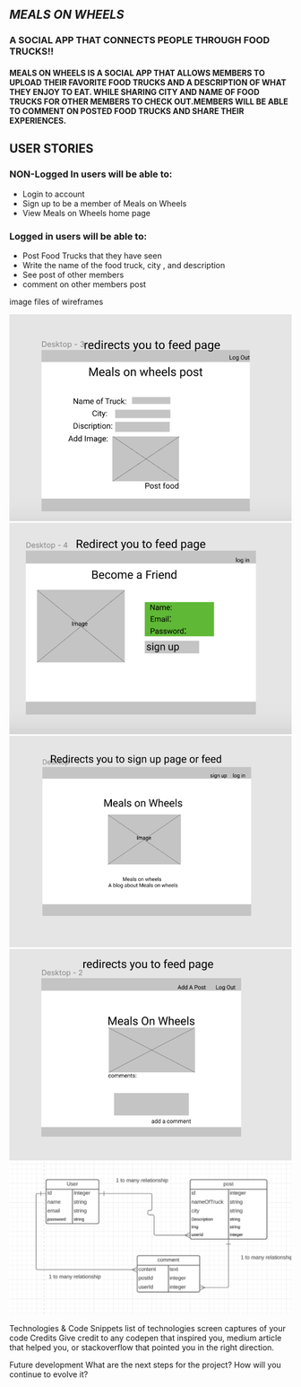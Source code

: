 ## *MEALS ON WHEELS*
### A SOCIAL APP THAT CONNECTS PEOPLE THROUGH FOOD TRUCKS!!
#### MEALS ON WHEELS IS A SOCIAL APP THAT ALLOWS MEMBERS TO UPLOAD THEIR FAVORITE FOOD TRUCKS AND A DESCRIPTION OF WHAT THEY ENJOY TO EAT. WHILE SHARING CITY AND NAME OF FOOD TRUCKS FOR OTHER MEMBERS TO CHECK OUT.MEMBERS WILL BE ABLE TO COMMENT ON POSTED FOOD TRUCKS AND SHARE THEIR EXPERIENCES.
 
## **USER STORIES**
### **NON-Logged In users will be able to:**
* Login to account
* Sign up to be a member of Meals on Wheels
* View Meals on Wheels home page
### **Logged in users will be able to:**
* Post Food Trucks that they have seen
* Write the name of the food truck, city , and description
* See post of other members
* comment on other members post



image files of wireframes

![wire frame1](./imagesFolder/wirefram1.jpg)
![wire frame2](./imagesFolder/wireframe2.jpg)
![wire frame3](./imagesFolder/wireframe3.jpg)
![wire frame4](./imagesFolder/wireframe4.jpg)
![wire frame4](./imagesFolder/models.jpg)




Technologies & Code Snippets
list of technologies
screen captures of your code
Credits
Give credit to any codepen that inspired you, medium article that helped you, or stackoverflow that pointed you in the right direction.

Future development
What are the next steps for the project? How will you continue to evolve it?